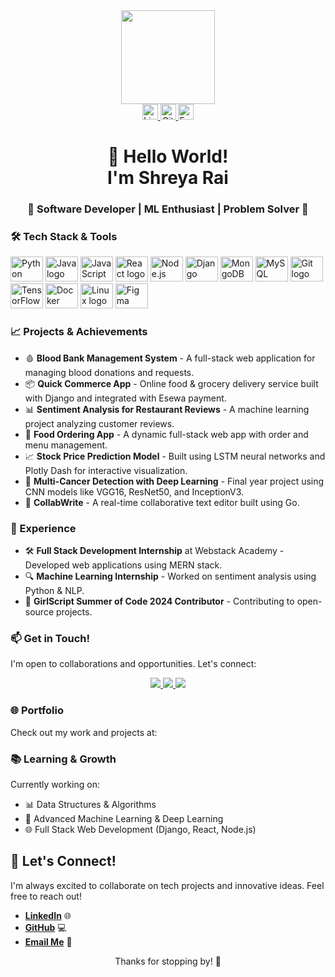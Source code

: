 <div align="center">
  <img height="150" src="https://media.giphy.com/media/bAQH7WXKqtIBrPs7sR/giphy.gif" />
</div>

<div align="center">
  <a href="https://www.linkedin.com/in/shreya-rai-65858a215/" target="_blank">
    <img src="https://img.shields.io/static/v1?message=LinkedIn&logo=linkedin&label=&color=0077B5&logoColor=white&labelColor=&style=for-the-badge" height="25" alt="LinkedIn logo" />
  </a>
  <a href="https://github.com/shreyarai-09" target="_blank">
    <img src="https://img.shields.io/static/v1?message=GitHub&logo=github&label=&color=181717&logoColor=white&labelColor=&style=for-the-badge" height="25" alt="GitHub logo" />
  </a>
  <a href="mailto:shreyarai.0910@gmail.com" target="_blank">
    <img src="https://img.shields.io/static/v1?message=Email&logo=gmail&label=&color=EA4335&logoColor=white&labelColor=&style=for-the-badge" height="25" alt="Email logo" />
  </a>
</div>

<h1 align="center">👋 Hello World! <br /> I'm Shreya Rai</h1>

<h3 align="center">🌟 Software Developer | ML Enthusiast | Problem Solver 🚀</h3>

<h3 align="left">🛠 Tech Stack & Tools</h3>

<div align="left">
  <img src="https://cdn.jsdelivr.net/gh/devicons/devicon/icons/python/python-original.svg" height="40" width="52" alt="Python logo" />
  <img src="https://cdn.jsdelivr.net/gh/devicons/devicon/icons/java/java-original.svg" height="40" width="52" alt="Java logo" />
  <img src="https://cdn.jsdelivr.net/gh/devicons/devicon/icons/javascript/javascript-original.svg" height="40" width="52" alt="JavaScript logo" />
  <img src="https://cdn.jsdelivr.net/gh/devicons/devicon/icons/react/react-original.svg" height="40" width="52" alt="React logo" />
  <img src="https://cdn.jsdelivr.net/gh/devicons/devicon/icons/nodejs/nodejs-original.svg" height="40" width="52" alt="Node.js logo" />
  <img src="https://cdn.jsdelivr.net/gh/devicons/devicon/icons/django/django-plain.svg" height="40" width="52" alt="Django logo" />
  <img src="https://cdn.jsdelivr.net/gh/devicons/devicon/icons/mongodb/mongodb-original.svg" height="40" width="52" alt="MongoDB logo" />
  <img src="https://cdn.jsdelivr.net/gh/devicons/devicon/icons/mysql/mysql-original.svg" height="40" width="52" alt="MySQL logo" />
  <img src="https://cdn.jsdelivr.net/gh/devicons/devicon/icons/git/git-original.svg" height="40" width="52" alt="Git logo" />
  <img src="https://cdn.jsdelivr.net/gh/devicons/devicon/icons/tensorflow/tensorflow-original.svg" height="40" width="52" alt="TensorFlow logo" />
  <img src="https://cdn.jsdelivr.net/gh/devicons/devicon/icons/docker/docker-plain-wordmark.svg" height="40" width="52" alt="Docker logo" />
  <img src="https://cdn.jsdelivr.net/gh/devicons/devicon/icons/linux/linux-original.svg" height="40" width="52" alt="Linux logo" />
  <img src="https://cdn.jsdelivr.net/gh/devicons/devicon/icons/figma/figma-original.svg" height="40" width="52" alt="Figma logo" />
</div>

<h3 align="left">📈 Projects & Achievements</h3>
<ul>
  <li>🩸 <strong>Blood Bank Management System</strong> - A full-stack web application for managing blood donations and requests.</li>
  <li>📦 <strong>Quick Commerce App</strong> - Online food & grocery delivery service built with Django and integrated with Esewa payment.</li>
  <li>📊 <strong>Sentiment Analysis for Restaurant Reviews</strong> - A machine learning project analyzing customer reviews.</li>
  <li>🍔 <strong>Food Ordering App</strong> - A dynamic full-stack web app with order and menu management.</li>
  <li>📈 <strong>Stock Price Prediction Model</strong> - Built using LSTM neural networks and Plotly Dash for interactive visualization.</li>
  <li>🚀 <strong>Multi-Cancer Detection with Deep Learning</strong> - Final year project using CNN models like VGG16, ResNet50, and InceptionV3.</li>
  <li>📝 <strong>CollabWrite</strong> - A real-time collaborative text editor built using Go.</li>
</ul>

<h3 align="left">💼 Experience</h3>
<ul>
  <li>🛠️ <strong>Full Stack Development Internship</strong> at Webstack Academy - Developed web applications using MERN stack.</li>
  <li>🔍 <strong>Machine Learning Internship</strong> - Worked on sentiment analysis using Python & NLP.</li>
  <li>🤝 <strong>GirlScript Summer of Code 2024 Contributor</strong> - Contributing to open-source projects.</li>
</ul>

<h3 align="left">📫 Get in Touch!</h3>
<p>I'm open to collaborations and opportunities. Let's connect:</p>

<div align="center">
  <a href="https://www.linkedin.com/in/shreya-rai-65858a215/" target="_blank">
    <img src="https://img.shields.io/static/v1?message=Connect_on_LinkedIn&label=&color=0077B5&logo=linkedin&logoColor=white&style=for-the-badge" />
  </a>
  <a href="https://github.com/shreyarai-09" target="_blank">
    <img src="https://img.shields.io/static/v1?message=Explore_my_GitHub&label=&color=181717&logo=github&logoColor=white&style=for-the-badge" />
  </a>
  <a href="mailto:shreyarai.0910@gmail.com" target="_blank">
    <img src="https://img.shields.io/static/v1?message=Email_Me&label=&color=EA4335&logo=gmail&logoColor=white&style=for-the-badge" />
  </a>
</div>

<h3 align="left">🌐 Portfolio</h3>
<p>Check out my work and projects at: <a href="" target="_blank"></a></p>

<h3 align="left">📚 Learning & Growth</h3>
<p>Currently working on:</p>
<ul>
  <li>📊 Data Structures & Algorithms</li>
  <li>🤖 Advanced Machine Learning & Deep Learning</li>
  <li>🌐 Full Stack Web Development (Django, React, Node.js)</li>
</ul>

## 🤝 Let's Connect!

I'm always excited to collaborate on tech projects and innovative ideas. Feel free to reach out!

- **[LinkedIn](https://www.linkedin.com/in/shreya-rai-65858a215/)** 🌐  
- **[GitHub](https://github.com/shreyarai-09)** 💻  
- **[Email Me](mailto:shreyarai.0910@gmail.com)** 📩  

<p align="center">Thanks for stopping by! 🚀</p>
